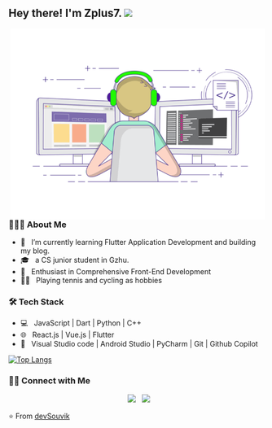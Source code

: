 <h2> Hey there! I'm Zplus7. <img src="https://github.com/souvikguria98/souvikguria98/blob/master/Hi.gif" width="25"></h2>
<img align="right" alt="GIF" src="https://raw.githubusercontent.com/devSouvik/devSouvik/master/gif3.gif" width="500"/>

<h3> 👨🏻‍💻 About Me </h3>

- 🔭 &nbsp; I’m currently learning Flutter Application Development and building my blog.
- 🎓 &nbsp; a CS junior student in Gzhu.
- 🌱 &nbsp; Enthusiast in Comprehensive Front-End Development
- 🚴‍♀️ &nbsp; Playing tennis and cycling as hobbies

<h3>🛠 Tech Stack</h3>

- 💻 &nbsp; JavaScript | Dart | Python | C++  
- 🌐 &nbsp; React.js | Vue.js | Flutter 
- 🔧 &nbsp; Visual Studio code | Android Studio | PyCharm | Git | Github Copilot


[![Top Langs](https://github-readme-stats.vercel.app/api/top-langs/?username=plus7c&layout=compact&text_color=daf7dc&bg_color=151515)](https://github.com/plus7c/github-readme-stats)


<h3> 🤝🏻 Connect with Me </h3>

<p align="center">
&nbsp; <a href="https://twitter.com/Zplus7119495" target="_blank" rel="noopener noreferrer"><img src="https://img.icons8.com/plasticine/100/000000/twitter.png" width="50" /></a>  
&nbsp; <a href="mailto:1959512279@qq.com" target="_blank" rel="noopener noreferrer"><img src="https://img.icons8.com/plasticine/100/000000/gmail.png"  width="50" /></a>
</p>

⭐️ From [devSouvik](https://github.com/devSouvik)
